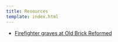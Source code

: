 ```yaml
---
title: Resources
template: index.html
---
```


- [Firefighter graves at Old Brick Reformed](https://www.google.com/maps/d/viewer?mid=1fkmvLVslcM5LqTT_uSoEeZ91Egs)